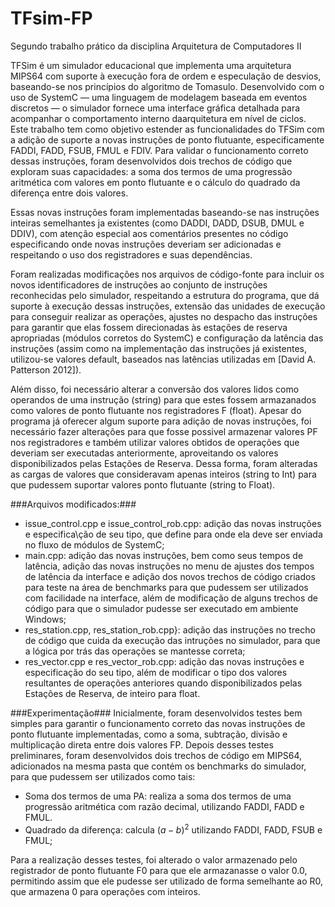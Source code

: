 # TFsim-FP
Segundo trabalho prático da disciplina Arquitetura de Computadores II

TFSim é um simulador educacional que implementa uma arquitetura MIPS64 com suporte à execução fora de ordem e especulação de desvios, baseando-se nos princípios do algoritmo de Tomasulo. Desenvolvido com o uso de SystemC — uma linguagem de modelagem baseada em eventos discretos — o simulador fornece uma interface gráfica detalhada para acompanhar o comportamento interno daarquitetura em nível de ciclos.
Este trabalho tem como objetivo estender as funcionalidades do TFSim com a adição de suporte a novas instruções de ponto flutuante, especificamente FADDI, FADD, FSUB, FMUL e FDIV. Para validar o funcionamento correto dessas instruções, foram desenvolvidos dois trechos de código que exploram suas capacidades: a soma dos termos de uma progressão aritmética com valores em ponto flutuante e o cálculo do quadrado da diferença entre dois valores.

Essas novas instruções foram implementadas baseando-se nas instruções inteiras semelhantes ja existentes (como DADDI, DADD, DSUB, DMUL e DDIV), com atenção especial aos comentários presentes no código especificando onde novas instruções deveriam ser adicionadas e respeitando o uso dos registradores e suas dependências. 

Foram realizadas modificações nos arquivos de código-fonte para incluir os novos identificadores de instruções ao conjunto de instruções reconhecidas pelo simulador, respeitando a estrutura do programa, que dá suporte à execução dessas instruções, extensão das unidades de execução para conseguir realizar as operações, ajustes no despacho das instruções para garantir que elas fossem direcionadas às estações de reserva apropriadas (módulos corretos do SystemC) e configuração da latência das instruções (assim como na implementação das instruções já existentes, utilizou-se valores default, baseados nas latências utilizadas em [David A. Patterson 2012]).

Além disso, foi necessário alterar a conversão dos valores lidos como operandos de uma instrução (string) para que estes fossem armazanados como valores de ponto flutuante nos registradores F (float). Apesar do programa já oferecer algum suporte para adição de novas instruções, foi necessário fazer alterações para que fosse possivel armazenar valores PF nos registradores e também utilizar valores obtidos de operações que deveriam ser executadas anteriormente, aproveitando os valores disponibilizados pelas Estações de Reserva. Dessa forma, foram alteradas as cargas de valores que consideravam apenas inteiros (string to Int) para que pudessem suportar valores ponto flutuante (string to Float).

###Arquivos modificados:###
- issue_control.cpp e issue_control_rob.cpp: adição das novas instruções e especifica\ção de seu tipo, que define para onde ela deve ser enviada no fluxo de módulos de SystemC;
- main.cpp: adição das novas instruções, bem como seus tempos de latência, adição das novas instruções no menu de ajustes dos tempos de latência da interface e adição dos novos trechos de código criados para teste na área de benchmarks para que pudessem ser utilizados com facilidade na interface, além de modificação de alguns trechos de código para que o simulador pudesse ser executado em ambiente Windows;
- res_station.cpp, res_station_rob.cpp}: adição das instruções no trecho de código que cuida da execução das intruções no simulador, para que a lógica por trás das operações se mantesse correta;
- res_vector.cpp e res_vector_rob.cpp: adição das novas instruções e especificação do seu tipo, além de modificar o tipo dos valores resultantes de operações anteriores quando disponibilizados pelas Estações de Reserva, de inteiro para float.

###Experimentação###
Inicialmente, foram desenvolvidos testes bem simples para garantir o funcionamento correto das novas instruções de ponto flutuante implementadas, como a soma, subtração, divisão e multiplicação direta entre dois valores FP. Depois desses testes preliminares, foram desenvolvidos dois trechos de código em MIPS64, adicionados na mesma pasta que contém os benchmarks do simulador, para que pudessem ser utilizados como tais:

- Soma dos termos de uma PA: realiza a soma dos termos de uma progressão aritmética com razão decimal, utilizando FADDI, FADD e FMUL.
- Quadrado da diferença: calcula $(a - b)^2$ utilizando FADDI, FADD, FSUB e FMUL;

Para a realização desses testes, foi alterado o valor armazenado pelo registrador de ponto flutuante F0 para que ele armazanasse o valor 0.0, permitindo assim que ele pudesse ser utilizado de forma semelhante ao R0, que armazena 0 para operações com inteiros. 
